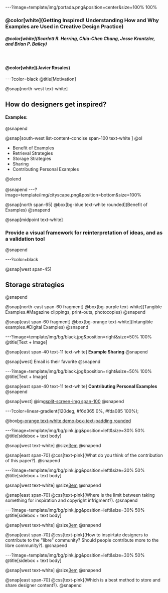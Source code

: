 ---?image=template/img/portada.png&position=center&size=100% 100%
### @color[white](Getting Inspired! Understanding How and Why Examples are Used in Creative Design Practice)
##### @color[white](Scarlett R. Herring, Chia-Chen Chang, Jesse Krantzler, and Brian P. Bailey)

&nbsp;

#### @color[white](Javier Rosales)


---?color=black
@title[Motivation]

@snap[north-west text-white]
## How do designers get inspired?
#### Examples:
@snapend

@snap[south-west list-content-concise span-100 text-white ]
@ol
- Benefit of Examples
- Retrieval Strategies
- Storage Strategies
- Sharing
- Contributing Personal Examples

@olend
<br><br>
@snapend
---?image=template/img/cityscape.png&position=bottom&size=100%

@snap[north span-65]
@box[bg-blue text-white rounded](Benefit of Examples)
@snapend


@snap[midpoint text-white]
### Provide a visual framework for reinterpretation of ideas, and as a validation tool
@snapend

---?color=black

@snap[west span-45]
## Storage strategies
@snapend

@snap[north-east span-60 fragment]
@box[bg-purple text-white](Tangible Examples.#Magazine clippings, print-outs, photocopies)
@snapend

@snap[east span-60 fragment]
@box[bg-orange text-white](Intangible examples.#Digital Examples)
@snapend

---?image=template/img/bg/black.jpg&position=right&size=50% 100%
@title[Text + Image]

@snap[east span-40 text-11 text-white]
**Example Sharing**
@snapend

@snap[west]
Email is their favorite
@snapend

---?image=template/img/bg/black.jpg&position=right&size=50% 100%
@title[Text + Image]

@snap[east span-40 text-11 text-white]
**Contributing Personal Examples**
@snapend

@snap[west]
@img[split-screen-img span-100](template/img/graph2.png)
@snapend


---?color=linear-gradient(120deg, #f6d365 0%, #fda085 100%);

@box[bg-orange text-white demo-box-text-padding rounded](Discussion)

---?image=template/img/bg/pink.jpg&position=left&size=30% 50%
@title[sidebox + text body]

@snap[west text-white]
@size[3em](1.)
@snapend

@snap[east span-70]
 @css[text-pink](What do you think of the contribution of this paper?).
@snapend

---?image=template/img/bg/pink.jpg&position=left&size=30% 50%
@title[sidebox + text body]

@snap[west text-white]
@size[3em](2.)
@snapend

@snap[east span-70]
 @css[text-pink](Where is the limit between taking something for inspiration and copyright infrigment?).
@snapend

---?image=template/img/bg/pink.jpg&position=left&size=30% 50%
@title[sidebox + text body]

@snap[west text-white]
@size[3em](3.)
@snapend

@snap[east span-70]
 @css[text-pink](How to inspirtate designers to contribute to the "libre" community? Should people contribute more to the libre community?).
@snapend


---?image=template/img/bg/pink.jpg&position=left&size=30% 50%
@title[sidebox + text body]

@snap[west text-white]
@size[3em](4.)
@snapend

@snap[east span-70]
 @css[text-pink](Which is a best method to store and share designer content?).
@snapend


